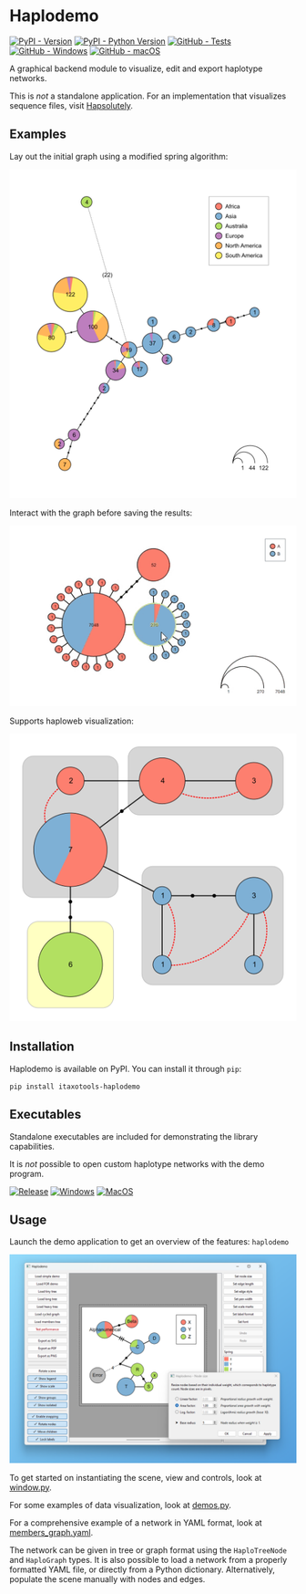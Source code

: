 # Haplodemo

[![PyPI - Version](https://img.shields.io/pypi/v/itaxotools-haplodemo?color=tomato)](
    https://pypi.org/project/itaxotools-haplodemo)
[![PyPI - Python Version](https://img.shields.io/pypi/pyversions/itaxotools-haplodemo)](
    https://pypi.org/project/itaxotools-haplodemo)
[![GitHub - Tests](https://img.shields.io/github/actions/workflow/status/iTaxoTools/haplodemo/test.yml?label=tests)](
    https://github.com/iTaxoTools/haplodemo/actions/workflows/test.yml)
[![GitHub - Windows](https://img.shields.io/github/actions/workflow/status/iTaxoTools/haplodemo/windows.yml?label=windows)](
    https://github.com/iTaxoTools/haplodemo/actions/workflows/windows.yml)
[![GitHub - macOS](https://img.shields.io/github/actions/workflow/status/iTaxoTools/haplodemo/macos.yml?label=macos)](
    https://github.com/iTaxoTools/haplodemo/actions/workflows/macos.yml)

A graphical backend module to visualize, edit and export haplotype networks.

This is *not* a standalone application. For an implementation that visualizes sequence files, visit [Hapsolutely](https://github.com/iTaxoTools/Hapsolutely/).

## Examples

Lay out the initial graph using a modified spring algorithm:

![Long tree](https://raw.githubusercontent.com/iTaxoTools/haplodemo/v0.2.0/images/long_tree.png)

Interact with the graph before saving the results:

![Heavy tree](https://raw.githubusercontent.com/iTaxoTools/haplodemo/v0.2.0/images/heavy_tree.gif)

Supports haploweb visualization:

![Haploweb](https://raw.githubusercontent.com/iTaxoTools/haplodemo/v0.2.0/images/haploweb.png)

## Installation

Haplodemo is available on PyPI. You can install it through `pip`:

```
pip install itaxotools-haplodemo
```

## Executables

Standalone executables are included for demonstrating the library capabilities.

It is *not* possible to open custom haplotype networks with the demo program.

[![Release](https://img.shields.io/badge/release-0.2.0-red?style=for-the-badge)](
    https://github.com/iTaxoTools/haplodemo/releases/v0.2.0)
[![Windows](https://img.shields.io/badge/Windows-blue.svg?style=for-the-badge&logo=windows)](
    https://github.com/iTaxoTools/haplodemo/releases/download/v0.2.0/haplodemo-0.2.0-windows-x64.exe)
[![MacOS](https://img.shields.io/badge/macOS-slategray.svg?style=for-the-badge&logo=apple)](
    https://github.com/iTaxoTools/haplodemo/releases/download/v0.2.0/haplodemo-0.2.0-macos-universal2.dmg)

## Usage

Launch the demo application to get an overview of the features: `haplodemo`

![Demo](https://raw.githubusercontent.com/iTaxoTools/haplodemo/v0.2.0/images/demo.png)

To get started on instantiating the scene, view and controls, look at [window.py](https://github.com/iTaxoTools/haplodemo/blob/v0.2.0/src/itaxotools/haplodemo/window.py).

For some examples of data visualization, look at [demos.py](https://github.com/iTaxoTools/haplodemo/blob/v0.2.0/src/itaxotools/haplodemo/demos.py).

For a comprehensive example of a network in YAML format, look at [members_graph.yaml](https://github.com/iTaxoTools/haplodemo/blob/v0.2.0/src/itaxotools/haplodemo/tests/members_graph.py).

The network can be given in tree or graph format using the `HaploTreeNode` and `HaploGraph` types.
It is also possible to load a network from a properly formatted YAML file, or directly from a Python dictionary.
Alternatively, populate the scene manually with nodes and edges.
